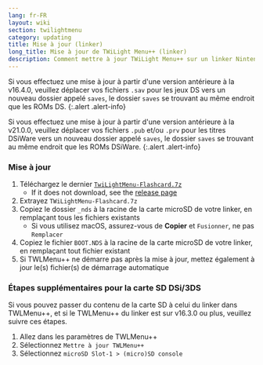 ```yaml
---
lang: fr-FR
layout: wiki
section: twilightmenu
category: updating
title: Mise à jour (linker)
long_title: Mise à jour de TWiLight Menu++ (linker)
description: Comment mettre à jour TWiLight Menu++ sur un linker Nintendo DS
---
```


Si vous effectuez une mise à jour à partir d'une version antérieure à la v16.4.0, veuillez déplacer vos fichiers `.sav` pour les jeux DS vers un nouveau dossier appelé `saves`, le dossier `saves` se trouvant au même endroit que les ROMs DS.
{:.alert .alert-info}

Si vous effectuez une mise à jour à partir d'une version antérieure à la v21.0.0, veuillez déplacer vos fichiers `.pub` et/ou `.prv` pour les titres DSiWare vers un nouveau dossier appelé `saves`, le dossier `saves` se trouvant au même endroit que les ROMs DSiWare.
{:.alert .alert-info}

### Mise à jour
1. Téléchargez le dernier [`TwiLightMenu-Flashcard.7z`](https://github.com/DS-Homebrew/TWiLightMenu/releases/latest/download/TWiLightMenu-Flashcard.7z)
   - If it does not download, see the [release page](https://github.com/DS-Homebrew/TWiLightMenu/releases/latest)
1. Extrayez `TWiLightMenu-Flashcard.7z`
1. Copiez le dossier `_nds` à la racine de la carte microSD de votre linker, en remplaçant tous les fichiers existants
   - Si vous utilisez macOS, assurez-vous de **Copier** et `Fusionner`, ne pas `Remplacer`
1. Copiez le fichier `BOOT.NDS` à la racine de la carte microSD de votre linker, en remplaçant tout fichier existant
1. Si TWLMenu++ ne démarre pas après la mise à jour, mettez également à jour le(s) fichier(s) de démarrage automatique

### Étapes supplémentaires pour la carte SD DSi/3DS

Si vous pouvez passer du contenu de la carte SD à celui du linker dans TWLMenu++, et si le TWLMenu++ du linker est sur v16.3.0 ou plus, veuillez suivre ces étapes.

1. Allez dans les paramètres de TWLMenu++
1. Sélectionnez `Mettre à jour TWLMenu++`
1. Sélectionnez `microSD Slot-1 > (micro)SD console`
